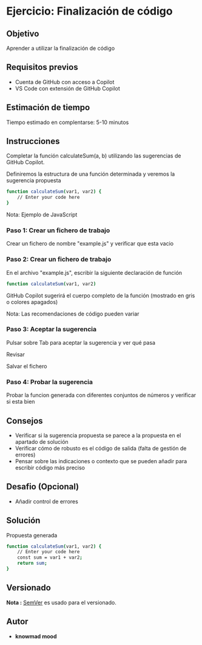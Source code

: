 # Ejercicio: Finalización de código

## Objetivo

Aprender a utilizar la finalización de código

## Requisitos previos

- Cuenta de GitHub con acceso a Copilot
- VS Code con extensión de GitHub Copilot

## Estimación de tiempo

Tiempo estimado en complentarse: 5-10 minutos

## Instrucciones

Completar la función calculateSum(a, b) utilizando las sugerencias de GitHub Copilot.

Definiremos la estructura de una función determinada y veremos la sugerencia propuesta

```bash
function calculateSum(var1, var2) {
    // Enter your code here
}
```

Nota: Ejemplo de JavaScript

### Paso 1: Crear un fichero de trabajo

Crear un fichero de nombre "example.js" y verificar que esta vacio

### Paso 2: Crear un fichero de trabajo

En el archivo "example.js", escribir la siguiente declaración de función

```bash
function calculateSum(var1, var2)
```

GitHub Copilot sugerirá el cuerpo completo de la función (mostrado en gris o colores apagados)

Nota: Las recomendaciones de código pueden variar

### Paso 3: Aceptar la sugerencia

Pulsar sobre Tab para aceptar la sugerencia y ver qué pasa

Revisar

Salvar el fichero

### Paso 4: Probar la sugerencia

Probar la funcion generada con diferentes conjuntos de números y verificar si esta bien


## Consejos

- Verificar si la sugerencia propuesta se parece a la propuesta en el apartado de solución
- Verificar cómo de robusto es el código de salida (falta de gestión de errores)
- Pensar sobre las indicaciones o contexto que se pueden añadir para escribir código más preciso

## Desafio (Opcional)

- Añadir control de errores

## Solución

Propuesta generada

```bash
function calculateSum(var1, var2) {
    // Enter your code here
    const sum = var1 + var2;
    return sum;
}
```

## Versionado

**Nota :** [SemVer](http://semver.org/) es usado para el versionado.

## Autor

* **knowmad mood**